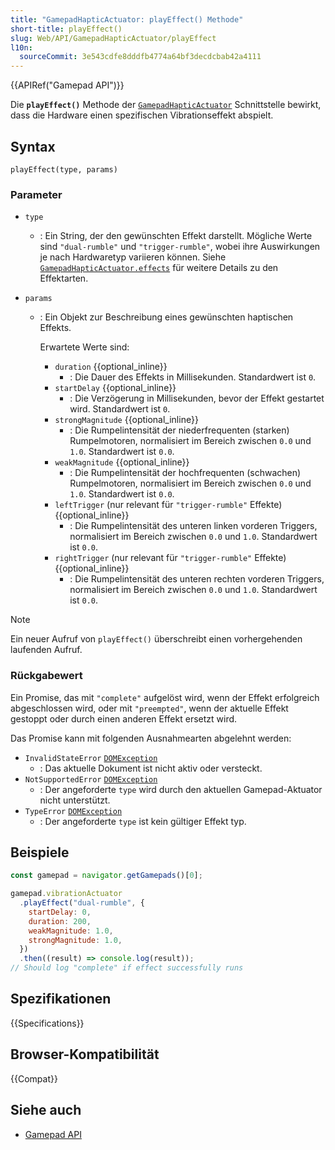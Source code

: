 ```yaml
---
title: "GamepadHapticActuator: playEffect() Methode"
short-title: playEffect()
slug: Web/API/GamepadHapticActuator/playEffect
l10n:
  sourceCommit: 3e543cdfe8dddfb4774a64bf3decdcbab42a4111
---
```


{{APIRef("Gamepad API")}}

Die **`playEffect()`** Methode der [`GamepadHapticActuator`](/de/docs/Web/API/GamepadHapticActuator) Schnittstelle bewirkt, dass die Hardware einen spezifischen Vibrationseffekt abspielt.

## Syntax

```js-nolint
playEffect(type, params)
```

### Parameter

- `type`

  - : Ein String, der den gewünschten Effekt darstellt. Mögliche Werte sind `"dual-rumble"` und `"trigger-rumble"`, wobei ihre Auswirkungen je nach Hardwaretyp variieren können. Siehe [`GamepadHapticActuator.effects`](/de/docs/Web/API/GamepadHapticActuator/effects) für weitere Details zu den Effektarten.

- `params`

  - : Ein Objekt zur Beschreibung eines gewünschten haptischen Effekts.

    Erwartete Werte sind:

    - `duration` {{optional_inline}}
      - : Die Dauer des Effekts in Millisekunden.
        Standardwert ist `0`.
    - `startDelay` {{optional_inline}}
      - : Die Verzögerung in Millisekunden, bevor der Effekt gestartet wird.
        Standardwert ist `0`.
    - `strongMagnitude` {{optional_inline}}
      - : Die Rumpelintensität der niederfrequenten (starken) Rumpelmotoren, normalisiert im Bereich zwischen `0.0` und `1.0`.
        Standardwert ist `0.0`.
    - `weakMagnitude` {{optional_inline}}
      - : Die Rumpelintensität der hochfrequenten (schwachen) Rumpelmotoren, normalisiert im Bereich zwischen `0.0` und `1.0`.
        Standardwert ist `0.0`.
    - `leftTrigger` (nur relevant für `"trigger-rumble"` Effekte) {{optional_inline}}
      - : Die Rumpelintensität des unteren linken vorderen Triggers, normalisiert im Bereich zwischen `0.0` und `1.0`.
        Standardwert ist `0.0`.
    - `rightTrigger` (nur relevant für `"trigger-rumble"` Effekte) {{optional_inline}}
      - : Die Rumpelintensität des unteren rechten vorderen Triggers, normalisiert im Bereich zwischen `0.0` und `1.0`.
        Standardwert ist `0.0`.

> [!NOTE]
> Ein neuer Aufruf von `playEffect()` überschreibt einen vorhergehenden laufenden Aufruf.

### Rückgabewert

Ein Promise, das mit `"complete"` aufgelöst wird, wenn der Effekt erfolgreich abgeschlossen wird, oder mit `"preempted"`, wenn der aktuelle Effekt gestoppt oder durch einen anderen Effekt ersetzt wird.

Das Promise kann mit folgenden Ausnahmearten abgelehnt werden:

- `InvalidStateError` [`DOMException`](/de/docs/Web/API/DOMException)
  - : Das aktuelle Dokument ist nicht aktiv oder versteckt.
- `NotSupportedError` [`DOMException`](/de/docs/Web/API/DOMException)
  - : Der angeforderte `type` wird durch den aktuellen Gamepad-Aktuator nicht unterstützt.
- `TypeError` [`DOMException`](/de/docs/Web/API/DOMException)
  - : Der angeforderte `type` ist kein gültiger Effekt typ.

## Beispiele

```js
const gamepad = navigator.getGamepads()[0];

gamepad.vibrationActuator
  .playEffect("dual-rumble", {
    startDelay: 0,
    duration: 200,
    weakMagnitude: 1.0,
    strongMagnitude: 1.0,
  })
  .then((result) => console.log(result));
// Should log "complete" if effect successfully runs
```

## Spezifikationen

{{Specifications}}

## Browser-Kompatibilität

{{Compat}}

## Siehe auch

- [Gamepad API](/de/docs/Web/API/Gamepad_API)
